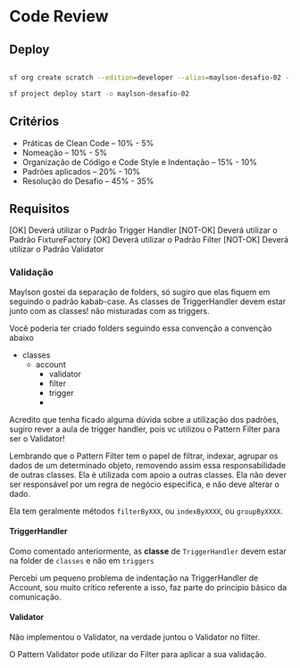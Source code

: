 # Code Review

## Deploy 

```bash

sf org create scratch --edition=developer --alias=maylson-desafio-02 --target-dev-hub=force-camp-class-01 --wait=10

sf project deploy start -o maylson-desafio-02

```

## Critérios

* Práticas de Clean Code – 10% - 5%
* Nomeação – 10% - 5%
* Organização de Código e Code Style e Indentação – 15% - 10%
* Padrões aplicados – 20% - 10%
* Resolução do Desafio – 45% - 35%

## Requisitos

[OK] Deverá utilizar o Padrão Trigger Handler
[NOT-OK] Deverá utilizar o Padrão FixtureFactory
[OK] Deverá utilizar o Padrão Filter
[NOT-OK] Deverá utilizar o Padrão Validator


### Validação

Maylson gostei da separação de folders, só sugiro que elas fiquem em seguindo o padrão kabab-case. As classes de TriggerHandler devem estar junto com as classes! não misturadas com as triggers.

Você poderia ter criado folders seguindo essa convenção a convenção abaixo

- classes
    - account
        - validator
        - filter
        - trigger
        - 

Acredito que tenha ficado alguma dúvida sobre a utilização dos padrões, sugiro rever a aula de trigger handler, pois vc utilizou o Pattern Filter para ser o Validator! 

Lembrando que o Pattern Filter tem o papel de filtrar, indexar, agrupar os dados de um determinado objeto, removendo assim essa responsabilidade de outras classes. Ela é utilizada com apoio a outras classes. Ela não dever ser responsável por um regra de negócio especifica, e não deve alterar o dado. 

Ela tem geralmente métodos `filterByXXX`, ou `indexByXXXX`, ou `groupByXXXX`.


#### TriggerHandler

Como comentado anteriormente, as **classe** de `TriggerHandler` devem estar na folder de `classes` e não em `triggers`

Percebi um pequeno problema de indentação na TriggerHandler de Account, sou muito critico referente a isso, faz parte do principio básico da comunicação.


#### Validator

Não implementou o Validator, na verdade juntou o Validator no filter.

O Pattern Validator pode utilizar do Filter para aplicar a sua validação.
